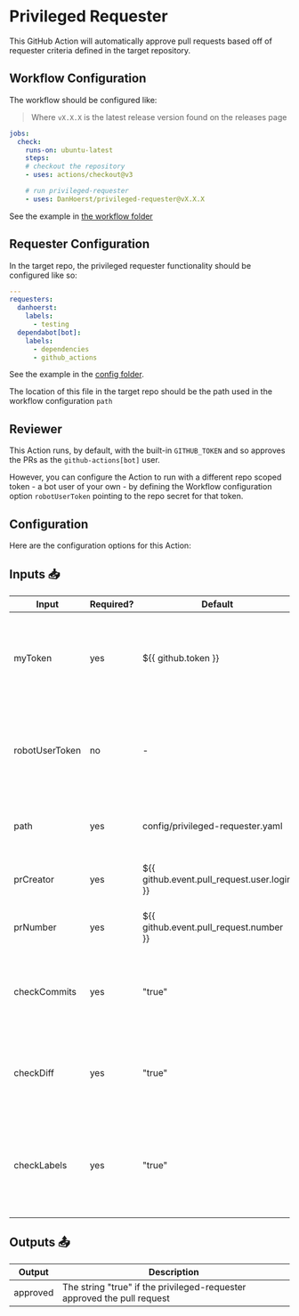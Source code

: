 # Privileged Requester

This GitHub Action will automatically approve pull requests based off of requester criteria defined in the target repository.

## Workflow Configuration

The workflow should be configured like:

> Where `vX.X.X` is the latest release version found on the releases page

```yaml
jobs:
  check:
    runs-on: ubuntu-latest
    steps:
    # checkout the repository
    - uses: actions/checkout@v3

    # run privileged-requester
    - uses: DanHoerst/privileged-requester@vX.X.X
```

See the example in [the workflow folder](.github/workflows/privileged-requester.yml)

## Requester Configuration

In the target repo, the privileged requester functionality should be configured like so:

```yaml
---
requesters:
  danhoerst:
    labels:
      - testing
  dependabot[bot]:
    labels:
      - dependencies
      - github_actions
```

See the example in the [config folder](config/privileged-requester.yaml).

The location of this file in the target repo should be the path used in the workflow configuration `path`

## Reviewer

This Action runs, by default, with the built-in `GITHUB_TOKEN` and so approves the PRs as the `github-actions[bot]` user.

However, you can configure the Action to run with a different repo scoped token - a bot user of your own - by defining the Workflow configuration option `robotUserToken` pointing to the repo secret for that token.

## Configuration

Here are the configuration options for this Action:

## Inputs 📥

| Input     | Required? | Default                                     | Description |
|-----------| --------- |---------------------------------------------| ----------- |
| myToken   | yes | ${{ github.token }}                         | The GitHub token used to create an authenticated client - Provided for you by default! |
| robotUserToken | no | -                                           | An alternative robot user PAT to be used instead of the built-in Actions token |
| path      | yes | config/privileged-requester.yaml            | Path where the privileged requester configuration can be found |
| prCreator | yes | ${{ github.event.pull_request.user.login }} | The creator of the PR for this pull request event |
| prNumber  | yes | ${{ github.event.pull_request.number }}     | The number of the PR for this pull request event |
| checkCommits | yes | "true"                                       | An option to check that every commit in the PR is made from the privileged requester |
| checkDiff | yes | "true"                                       | An option to check that the PR diff only has a removal diff, with no additions |
| checkLabels | yes | "true"                                       | An option to check that the labels on the PR match those defined in the privileged requester config |

## Outputs 📤

| Output | Description |
| ------ | ----------- |
| approved | The string "true" if the privileged-requester approved the pull request |
